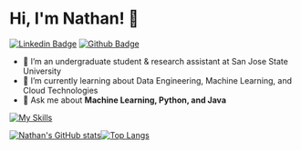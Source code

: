 # Hi, I'm Nathan! 👋

[![Linkedin Badge](https://img.shields.io/badge/LinkedIn-blue?style=flat&logo=linkedin&labelColor=blue)](https://www.linkedin.com/in/nathan-yee/)
[![Github Badge](https://img.shields.io/github/followers/NathanCYee?style=social)](https://github.com/NathanCYee)

- 🔭 I’m an undergraduate student & research assistant at San Jose State University
- 🌱 I’m currently learning about Data Engineering, Machine Learning, and Cloud Technologies
- 💬 Ask me about **Machine Learning, Python, and Java**

[![My Skills](https://skillicons.dev/icons?i=python,java,pytorch,tensorflow,flask,postgres,mysql,sqlite,aws,docker,github,jenkins,maven,idea,linux)](https://skillicons.dev)

[![Nathan's GitHub stats](https://github-readme-stats.vercel.app/api?username=NathanCYee)](https://github.com/anuraghazra/github-readme-stats)[![Top Langs](https://github-readme-stats.vercel.app/api/top-langs/?username=NathanCYee&langs_count=3)](https://github.com/anuraghazra/github-readme-stats)